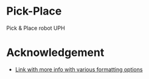 # Pick-Place
Pick & Place robot UPH

# Acknowledgement
* [Link with more info with various formatting options](https://docs.github.com/en/github/writing-on-github "more info")
